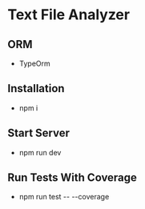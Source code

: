 # Text File Analyzer 

## ORM
- TypeOrm


## Installation
- npm i

## Start Server
- npm run dev

## Run Tests With Coverage
- npm run test -- --coverage


